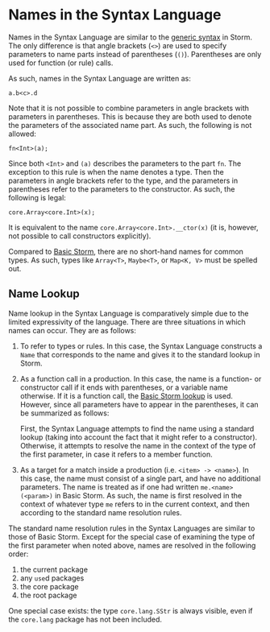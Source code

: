 Names in the Syntax Language
============================

Names in the Syntax Language are similar to the [generic syntax](md:../Storm/Names) in Storm. The
only difference is that angle brackets (`<>`) are used to specify parameters to name parts instead
of parentheses (`()`). Parentheses are only used for function (or rule) calls.

As such, names in the Syntax Language are written as:

```
a.b<c>.d
```

Note that it is not possible to combine parameters in angle brackets with parameters in parentheses.
This is because they are both used to denote the parameters of the associated name part. As such,
the following is not allowed:

```
fn<Int>(a);
```

Since both `<Int>` and `(a)` describes the parameters to the part `fn`. The exception to this rule
is when the name denotes a type. Then the parameters in angle brackets refer to the type, and the
parameters in parentheses refer to the parameters to the constructor. As such, the following is
legal:

```
core.Array<core.Int>(x);
```

It is equivalent to the name `core.Array<core.Int>.__ctor(x)` (it is, however, not possible to call
constructors explicitly).


Compared to [Basic Storm](md:../Basic_Storm/Names), there are no short-hand names for common types.
As such, types like `Array<T>`, `Maybe<T>`, or `Map<K, V>` must be spelled out.


Name Lookup
-----------

Name lookup in the Syntax Language is comparatively simple due to the limited expressivity of the
language. There are three situations in which names can occur. They are as follows:

1. To refer to types or rules. In this case, the Syntax Language constructs a `Name` that
   corresponds to the name and gives it to the standard lookup in Storm.

2. As a function call in a production. In this case, the name is a function- or constructor call if
   it ends with parentheses, or a variable name otherwise. If it is a function call, the [Basic
   Storm lookup](md:../Basic_Storm/Names) is used. However, since all parameters have to appear in
   the parentheses, it can be summarized as follows:

   First, the Syntax Language attempts to find the name using a standard lookup (taking into account
   the fact that it might refer to a constructor). Otherwise, it attempts to resolve the name in the
   context of the type of the first parameter, in case it refers to a member function.

3. As a target for a match inside a production (i.e. `<item> -> <name>`). In this case, the name
   must consist of a single part, and have no additional parameters. The name is treated as if one
   had written `me.<name>(<param>)` in Basic Storm. As such, the name is first resolved in the
   context of whatever type `me` refers to in the current context, and then according to the
   standard name resolution rules.

The standard name resolution rules in the Syntax Languages are similar to those of Basic Storm.
Except for the special case of examining the type of the first parameter when noted above, names are
resolved in the following order:

1. the current package
2. any `use`d packages
3. the core package
4. the root package

One special case exists: the type `core.lang.SStr` is always visible, even if the `core.lang`
package has not been included.
